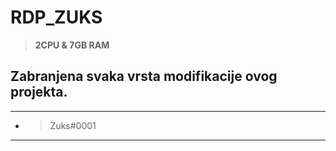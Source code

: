 # RDP_ZUKS
> **2CPU & 7GB RAM**


## Zabranjena svaka vrsta modifikacije ovog projekta.
***
* > Zuks#0001
***
